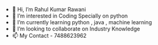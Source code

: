 - 👋 Hi, I’m Rahul Kumar Rawani
- 👀 I’m interested in Coding Specially on python 
- 🌱 I’m currently learning python , java , machine learning
- 💞️ I’m looking to collaborate on Industry Knowledge 
- 📫 My Contact - 7488623962

<!---
rahulrawani123/rahulrawani123 is a ✨ special ✨ repository because its `README.md` (this file) appears on your GitHub profile.
You can click the Preview link to take a look at your changes.
--->
